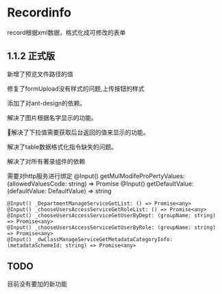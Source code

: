 # Recordinfo

record根据xml数据，格式化成可修改的表单

## 1.1.2 正式版 

新增了预览文件路径的值

修复了formUpload没有样式的问题,上传按钮的样式

添加了对ant-design的依赖。

解决了图片根据名字显示的功能。

解决了下拉值需要获取后台返回的值来显示的功能。

解决了table数据格式化指令缺失的问题。

解决了对所有著录组件的依赖

需要对http服务进行绑定
    @Input() getMulModifeProPertyValues: (allowedValuesCode: string) => Promise<any>
    @Input() getDefaultValue: (defaultValue: DefaultValue) => string

    @Input() _DepartmentManageServiceGetList: () => Promise<any>
    @Input() _chooseUsersAccessServiceGetRoleList: () => Promise<any>
    @Input() _chooseUsersAccessServiceGetUserByDept: (groupName: string) => Promise<any>
    @Input() _chooseUsersAccessServiceGetUserByRole: (groupName: string) => Promise<any>
    @Input() _dwClassManageServiceGetMetadataCategoryInfo: (metadataSchemeId: string) => Promise<any>

## TODO

目前没有要加的新功能